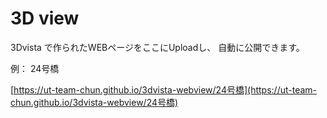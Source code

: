 

# 3D view





3Dvista で作られたWEBページをここにUploadし、
自動に公開できます。





例：
24号橋

[https://ut-team-chun.github.io/3dvista-webview/24号橋](https://ut-team-chun.github.io/3dvista-webview/24号橋)
